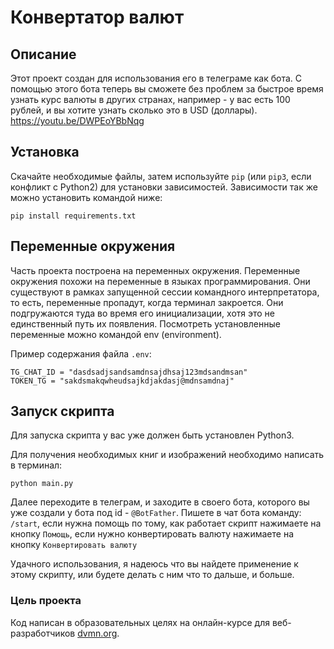 # Конвертатор валют


## Описание
Этот проект создан для использования его в телеграме как бота. С помощью этого бота теперь вы сможете без проблем за быстрое время узнать курс валюты в других странах, например - у вас есть 100 рублей, и вы хотите узнать сколько это в USD (доллары).
https://youtu.be/DWPEoYBbNqg

## Установка

Скачайте необходимые файлы, затем используйте ```pip``` (или ```pip3```, если конфликт с Python2) для установки зависимостей. Зависимости так же можно установить командой ниже:



```
pip install requirements.txt
```


## Переменные окружения
Часть проекта построена на переменных окружения. Переменные окружения похожи на переменные в языках программирования. Они существуют в рамках запущенной сессии командного интерпретатора, то есть, переменные пропадут, когда терминал закроется. Они подгружаются туда во время его инициализации, хотя это не единственный путь их появления.
Посмотреть установленные переменные можно командой env (environment).

Пример содержания файла `.env`:


```
TG_CHAT_ID = "dasdsadjsandsamdnsajdhsaj123mdsandmsan"
TOKEN_TG = "sakdsmakqwheudsajkdjakdasj@mdnsamdnaj"
```


## Запуск скрипта

Для запуска скрипта у вас уже должен быть установлен Python3.

Для получения необходимых книг и изображений необходимо написать в терминал:

```
python main.py 
```

Далее переходите в телеграм, и заходите в своего бота, которого вы уже создали у бота под id - ```@BotFather```. Пишете в чат бота команду:  ```/start```, если нужна помощь по тому, как работает скрипт нажимаете на кнопку ```Помощь```, если нужно конвертировать валюту нажимаете на кнопку ```Конвертировать валюту```


Удачного использования, я надеюсь что вы найдете применение к этому скрипту, или будете делать с ним что то дальше, и больше.


### Цель проекта

Код написан в образовательных целях на онлайн-курсе для веб-разработчиков [dvmn.org](https://dvmn.org/).
